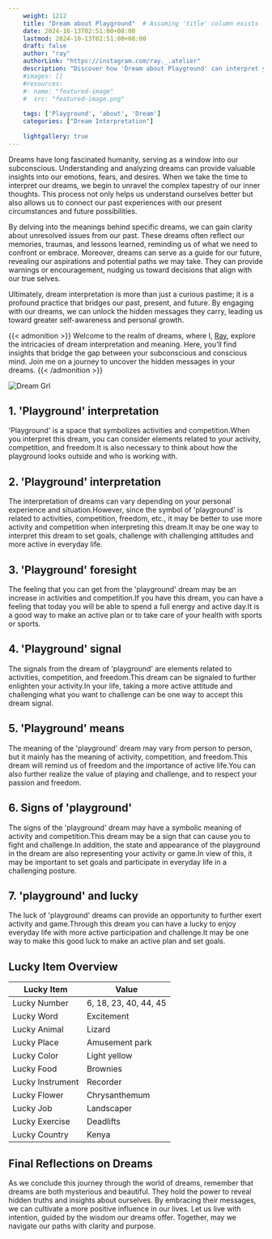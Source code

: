```yaml
---
    weight: 1212
    title: "Dream about Playground"  # Assuming 'title' column exists
    date: 2024-10-13T02:51:00+08:00
    lastmod: 2024-10-13T02:51:00+08:00
    draft: false
    author: "ray"
    authorLink: "https://instagram.com/ray._.atelier"
    description: "Discover how 'Dream about Playground' can interpret your future and uncover its significant meanings in your life."
    #images: []
    #resources:
    #- name: "featured-image"
    #  src: "featured-image.png"
    
    tags: ['Playground', 'about', 'Dream']
    categories: ["Dream Interpretation"]
    
    lightgallery: true
---
```

    
Dreams have long fascinated humanity, serving as a window into our subconscious. Understanding and analyzing dreams can provide valuable insights into our emotions, fears, and desires. When we take the time to interpret our dreams, we begin to unravel the complex tapestry of our inner thoughts. This process not only helps us understand ourselves better but also allows us to connect our past experiences with our present circumstances and future possibilities.

By delving into the meanings behind specific dreams, we can gain clarity about unresolved issues from our past. These dreams often reflect our memories, traumas, and lessons learned, reminding us of what we need to confront or embrace. Moreover, dreams can serve as a guide for our future, revealing our aspirations and potential paths we may take. They can provide warnings or encouragement, nudging us toward decisions that align with our true selves.

Ultimately, dream interpretation is more than just a curious pastime; it is a profound practice that bridges our past, present, and future. By engaging with our dreams, we can unlock the hidden messages they carry, leading us toward greater self-awareness and personal growth.

{{< admonition >}}
Welcome to the realm of dreams, where I, [Ray](https://instagram.com/ray._.atelier), explore the intricacies of dream interpretation and meaning. Here, you’ll find insights that bridge the gap between your subconscious and conscious mind. Join me on a journey to uncover the hidden messages in your dreams.
{{< /admonition >}}

![Dream Grl](https://cdn.pixabay.com/photo/2017/11/02/03/35/gothic-2910057_1280.jpg "Dream Grl")

## 1. 'Playground' interpretation
'Playground' is a space that symbolizes activities and competition.When you interpret this dream, you can consider elements related to your activity, competition, and freedom.It is also necessary to think about how the playground looks outside and who is working with.

## 2. 'Playground' interpretation
The interpretation of dreams can vary depending on your personal experience and situation.However, since the symbol of 'playground' is related to activities, competition, freedom, etc., it may be better to use more activity and competition when interpreting this dream.It may be one way to interpret this dream to set goals, challenge with challenging attitudes and more active in everyday life.

## 3. 'Playground' foresight
The feeling that you can get from the 'playground' dream may be an increase in activities and competition.If you have this dream, you can have a feeling that today you will be able to spend a full energy and active day.It is a good way to make an active plan or to take care of your health with sports or sports.

## 4. 'Playground' signal
The signals from the dream of 'playground' are elements related to activities, competition, and freedom.This dream can be signaled to further enlighten your activity.In your life, taking a more active attitude and challenging what you want to challenge can be one way to accept this dream signal.

## 5. 'Playground' means
The meaning of the 'playground' dream may vary from person to person, but it mainly has the meaning of activity, competition, and freedom.This dream will remind us of freedom and the importance of active life.You can also further realize the value of playing and challenge, and to respect your passion and freedom.

## 6. Signs of 'playground'
The signs of the 'playground' dream may have a symbolic meaning of activity and competition.This dream may be a sign that can cause you to fight and challenge.In addition, the state and appearance of the playground in the dream are also representing your activity or game.In view of this, it may be important to set goals and participate in everyday life in a challenging posture.

## 7. 'playground' and lucky
The luck of 'playground' dreams can provide an opportunity to further exert activity and game.Through this dream you can have a lucky to enjoy everyday life with more active participation and challenge.It may be one way to make this good luck to make an active plan and set goals.

## Lucky Item Overview
| Lucky Item          | Value              |
|---------------|--------------------|
| Lucky Number        | 6, 18, 23, 40, 44, 45  |
| Lucky Word          | Excitement |
| Lucky Animal        | Lizard |
| Lucky Place         | Amusement park     |
| Lucky Color         | Light yellow     |
| Lucky Food          | Brownies      |
| Lucky Instrument    | Recorder |
| Lucky Flower        | Chrysanthemum    |
| Lucky Job           | Landscaper       |
| Lucky Exercise      | Deadlifts  |
| Lucky Country       | Kenya    |


##  Final Reflections on Dreams

As we conclude this journey through the world of dreams, remember that dreams are both mysterious and beautiful. They hold the power to reveal hidden truths and insights about ourselves. By embracing their messages, we can cultivate a more positive influence in our lives. Let us live with intention, guided by the wisdom our dreams offer. Together, may we navigate our paths with clarity and purpose.
